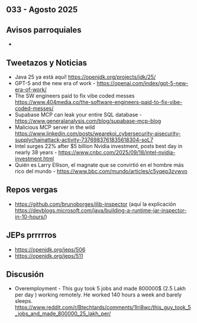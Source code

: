 033 - Agosto 2025
--

## Avisos parroquiales
*

## Tweetazos y Noticias
* Java 25 ya está aquí! https://openjdk.org/projects/jdk/25/
* GPT-5 and the new era of work - https://openai.com/index/gpt-5-new-era-of-work/
* The SW engineers paid to fix vibe coded messes https://www.404media.co/the-software-engineers-paid-to-fix-vibe-coded-messes/
* Supabase MCP can leak your entire SQL database - https://www.generalanalysis.com/blog/supabase-mcp-blog
* Malicious MCP server in the wild https://www.linkedin.com/posts/wearekoi_cybersecurity-aisecurity-supplychainattack-activity-7376983761835618304-soL7 
* Intel surges 22% after $5 billion Nvidia investment, posts best day in nearly 38 years - https://www.cnbc.com/2025/09/18/intel-nvidia-investment.html
* Quién es Larry Ellison, el magnate que se convirtió en el hombre más rico del mundo - https://www.bbc.com/mundo/articles/c5yqep3zvwvo

## Repos vergas
* https://github.com/brunoborges/jlib-inspector (aquí la explicación https://devblogs.microsoft.com/java/building-a-runtime-jar-inspector-in-10-hours/)

## JEPs prrrrros
* https://openjdk.org/jeps/506
* https://openjdk.org/jeps/511

## Discusión
* Overemployment - This guy took 5 jobs and made 800000$ (2.5 Lakh per day ) working remotely. He worked 140 hours a week and barely sleeps. https://www.reddit.com/r/Btechtards/comments/1lri8wc/this_guy_took_5_jobs_and_made_800000_25_lakh_per/
